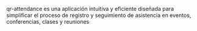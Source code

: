 qr-attendance es una aplicación intuitiva y eficiente diseñada para simplificar el proceso de registro y seguimiento de asistencia en eventos, conferencias, clases y reuniones

